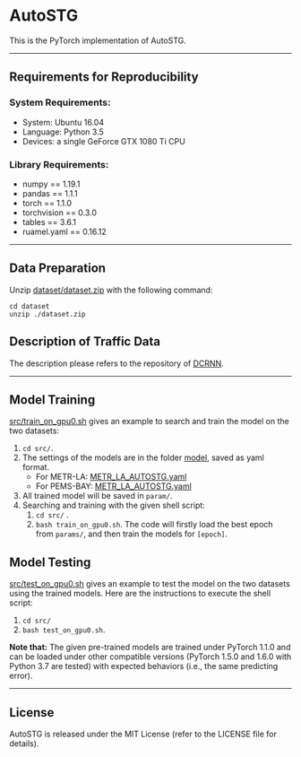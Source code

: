 # AutoSTG

This is the PyTorch implementation of AutoSTG.

---

## Requirements for Reproducibility

### System Requirements:
- System: Ubuntu 16.04
- Language: Python 3.5
- Devices: a single GeForce GTX 1080 Ti CPU

### Library Requirements:
- numpy == 1.19.1
- pandas == 1.1.1
- torch == 1.1.0
- torchvision == 0.3.0
- tables == 3.6.1
- ruamel.yaml == 0.16.12

---
## Data Preparation
Unzip [dataset/dataset.zip](dataset/dataset.zip) with the following command:
```
cd dataset
unzip ./dataset.zip
```


## Description of Traffic Data

The description please refers to the repository of [DCRNN](https://github.com/liyaguang/DCRNN).

---

## Model Training

[src/train_on_gpu0.sh](src/train_on_gpu0.sh) gives an example to search and train the model on the two datasets:

1. `cd src/`.
2. The settings of the models are in the folder [model](/model), saved as yaml format. 
   - For METR-LA: [METR_LA_AUTOSTG.yaml](model/METR_LA_AutoSTG.yaml)
   - For PEMS-BAY: [METR_LA_AUTOSTG.yaml](model/PEMS_BAY_AutoSTG.yaml)
3. All trained model will be saved in `param/`. 
4. Searching and training with the given shell script:
   1. `cd src/` .
   2. `bash train_on_gpu0.sh`. The code will firstly load the best epoch from `params/`, and then train the models for `[epoch]`. 

## Model Testing

[src/test_on_gpu0.sh](src/test_on_gpu0.sh) gives an example to test the model on the two datasets using the trained models. Here are the instructions to execute the shell script:
1. `cd src/`
2. `bash test_on_gpu0.sh`.

**Note that:** The given pre-trained models are trained under PyTorch 1.1.0 and can be loaded under other compatible versions (PyTorch 1.5.0 and 1.6.0 with Python 3.7 are tested) with expected behaviors (i.e., the same predicting error).  

---

## License

AutoSTG is released under the MIT License (refer to the LICENSE file for details).
